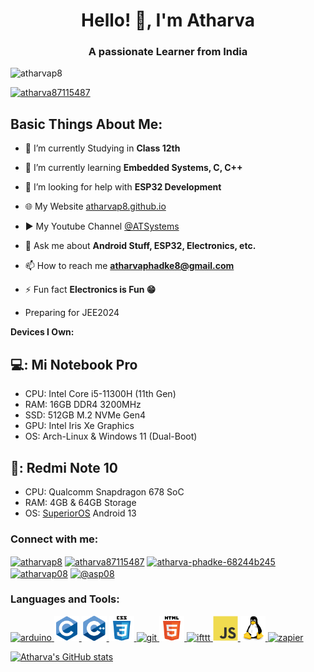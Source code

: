 <h1 align="center">Hello! 👋, I'm Atharva</h1>
<h3 align="center">A passionate Learner from India</h3>

<p align="left"> <img src="https://komarev.com/ghpvc/?username=atharvap8&label=Profile%20views&color=0e75b6&style=flat" alt="atharvap8" /> </p>

<p align="left"> <a href="https://twitter.com/@atharva87115487" target="blank"><img src="https://img.shields.io/twitter/follow/atharva87115487?logo=twitter&style=for-the-badge" alt="atharva87115487" /></a> </p>

## Basic Things About Me:
- 🔭 I’m currently Studying in **Class 12th**

- 🌱 I’m currently learning **Embedded Systems, C, C++**

- 🤝 I’m looking for help with **ESP32 Development**

- 🌐 My Website [atharvap8.github.io](atharvap8.github.io)

- ▶ My Youtube Channel [@ATSystems](https://www.youtube.com/channel/UCHDgYG-P6Fct9-CwAqteHYA)

- 💬 Ask me about **Android Stuff, ESP32, Electronics, etc.**

- 📫 How to reach me **atharvaphadke8@gmail.com**

- ⚡ Fun fact **Electronics is Fun 😁**

- Preparing for JEE2024 

**Devices I Own:**

## 💻: **Mi Notebook Pro**
- CPU: Intel Core i5-11300H (11th Gen)
- RAM: 16GB DDR4 3200MHz 
- SSD: 512GB M.2 NVMe Gen4
- GPU: Intel Iris Xe Graphics
- OS:  Arch-Linux & Windows 11 (Dual-Boot)

## 📱: **Redmi Note 10**
- CPU: Qualcomm Snapdragon 678 SoC
- RAM: 4GB & 64GB Storage
- OS:  [SuperiorOS](https://github.com/SuperiorOS) Android 13

<h3 align="left">Connect with me:</h3>
<p align="left">
<a href="https://dev.to/atharvap8" target="blank"><img align="center" src="https://raw.githubusercontent.com/rahuldkjain/github-profile-readme-generator/master/src/images/icons/Social/devto.svg" alt="atharvap8" height="30" width="40" /></a>
<a href="https://twitter.com/atharva87115487" target="blank"><img align="center" src="https://raw.githubusercontent.com/rahuldkjain/github-profile-readme-generator/master/src/images/icons/Social/twitter.svg" alt="atharva87115487" height="30" width="40" /></a>
<a href="https://linkedin.com/in/atharva-phadke-68244b245" target="blank"><img align="center" src="https://raw.githubusercontent.com/rahuldkjain/github-profile-readme-generator/master/src/images/icons/Social/linked-in-alt.svg" alt="atharva-phadke-68244b245" height="30" width="40" /></a>
<a href="https://instagram.com/atharva.p8" target="blank"><img align="center" src="https://raw.githubusercontent.com/rahuldkjain/github-profile-readme-generator/master/src/images/icons/Social/instagram.svg" alt="atharvap08" height="30" width="40" /></a>
<a href="https://www.youtube.com/channel/UCHDgYG-P6Fct9-CwAqteHYA" target="blank"><img align="center" src="https://raw.githubusercontent.com/rahuldkjain/github-profile-readme-generator/master/src/images/icons/Social/youtube.svg" alt="@asp08" height="30" width="40" /></a>
</p>

<h3 align="left">Languages and Tools:</h3>
<p align="left"> <a href="https://www.arduino.cc/" target="_blank" rel="noreferrer"> <img src="https://cdn.worldvectorlogo.com/logos/arduino-1.svg" alt="arduino" width="40" height="40"/> </a> <a href="https://www.cprogramming.com/" target="_blank" rel="noreferrer"> <img src="https://raw.githubusercontent.com/devicons/devicon/master/icons/c/c-original.svg" alt="c" width="40" height="40"/> </a> <a href="https://www.w3schools.com/cpp/" target="_blank" rel="noreferrer"> <img src="https://raw.githubusercontent.com/devicons/devicon/master/icons/cplusplus/cplusplus-original.svg" alt="cplusplus" width="40" height="40"/> </a> <a href="https://www.w3schools.com/css/" target="_blank" rel="noreferrer"> <img src="https://raw.githubusercontent.com/devicons/devicon/master/icons/css3/css3-original-wordmark.svg" alt="css3" width="40" height="40"/> </a> <a href="https://git-scm.com/" target="_blank" rel="noreferrer"> <img src="https://www.vectorlogo.zone/logos/git-scm/git-scm-icon.svg" alt="git" width="40" height="40"/> </a> <a href="https://www.w3.org/html/" target="_blank" rel="noreferrer"> <img src="https://raw.githubusercontent.com/devicons/devicon/master/icons/html5/html5-original-wordmark.svg" alt="html5" width="40" height="40"/> </a> <a href="https://ifttt.com/" target="_blank" rel="noreferrer"> <img src="https://www.vectorlogo.zone/logos/ifttt/ifttt-ar21.svg" alt="ifttt" width="40" height="40"/> </a> <a href="https://developer.mozilla.org/en-US/docs/Web/JavaScript" target="_blank" rel="noreferrer"> <img src="https://raw.githubusercontent.com/devicons/devicon/master/icons/javascript/javascript-original.svg" alt="javascript" width="40" height="40"/> </a> <a href="https://www.linux.org/" target="_blank" rel="noreferrer"> <img src="https://raw.githubusercontent.com/devicons/devicon/master/icons/linux/linux-original.svg" alt="linux" width="40" height="40"/> </a> <a href="https://zapier.com" target="_blank" rel="noreferrer"> <img src="https://www.vectorlogo.zone/logos/zapier/zapier-icon.svg" alt="zapier" width="40" height="40"/> </a> </p>

[![Atharva's GitHub stats](https://github-readme-stats.vercel.app/api?username=atharvap8&theme=dark&count_private=true&show_icons=true)](https://github.com/atharvap8/github-readme-stats)
